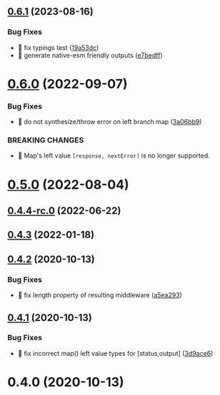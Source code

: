 ## [0.6.1](https://github.com/soul-codes/express-valued-middleware/compare/0.6.0...0.6.1) (2023-08-16)


### Bug Fixes

* 🐛 fix typings test ([19a53dc](https://github.com/soul-codes/express-valued-middleware/commit/19a53dc39086901bdfcc65e1c09250b4d22ceeb7))
* 🐛 generate native-esm friendly outputs ([e7bedff](https://github.com/soul-codes/express-valued-middleware/commit/e7bedffad792d505f48e2582a167469e5c603164))

# [0.6.0](https://gitlab.com/soul-codes/express-valued-middleware/compare/0.5.0...0.6.0) (2022-09-07)


### Bug Fixes

* 🐛 do not synthesize/throw error on left branch map ([3a06bb9](https://gitlab.com/soul-codes/express-valued-middleware/commit/3a06bb998e411ffba43b5718b6dbd46a48b15aa0))


### BREAKING CHANGES

* 🧨 Map's left value `[response, nextError]` is no longer supported.

# [0.5.0](https://gitlab.com/soul-codes/express-valued-middleware/compare/0.4.4-rc.0...0.5.0) (2022-08-04)

## [0.4.4-rc.0](https://gitlab.com/soul-codes/express-valued-middleware/compare/0.4.3...0.4.4-rc.0) (2022-06-22)

## [0.4.3](https://gitlab.com/soul-codes/express-valued-middleware/compare/0.4.2...0.4.3) (2022-01-18)

## [0.4.2](https://gitlab.com/soul-codes/express-valued-middleware/compare/0.4.1...0.4.2) (2020-10-13)


### Bug Fixes

* 🐛 fix length property of resulting middleware ([a5ea293](https://gitlab.com/soul-codes/express-valued-middleware/commit/a5ea293c84dbc0b6bb7fe545378befb9d7528048))

## [0.4.1](https://gitlab.com/soul-codes/express-valued-middleware/compare/0.4.0...0.4.1) (2020-10-13)


### Bug Fixes

* 🐛 fix incorrect map() left value types for [status,output] ([3d9ace6](https://gitlab.com/soul-codes/express-valued-middleware/commit/3d9ace625d9a3147913de2e6a9bc04d5c9f5f727))

# 0.4.0 (2020-10-13)

